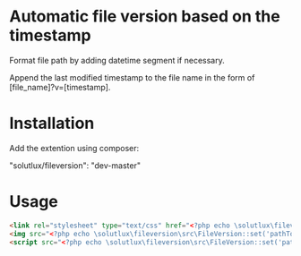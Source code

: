 # Automatic file version based on the timestamp

Format file path by adding datetime segment if necessary.

Append the last modified timestamp to the file name in the form of [file_name]?v=[timestamp].

# Installation

Add the extention using composer:

"solutlux/fileversion": "dev-master"

# Usage

```html
<link rel="stylesheet" type="text/css" href="<?php echo \solutlux\fileversion\src\FileVersion::set('pathToCssFileFromTheRoot'); ?>">
<img src="<?php echo \solutlux\fileversion\src\FileVersion::set('pathToImgFileFromTheRoot'); ?>">
<script src="<?php echo \solutlux\fileversion\src\FileVersion::set('pathToJsFileFromTheRoot'); ?>"></script>
```